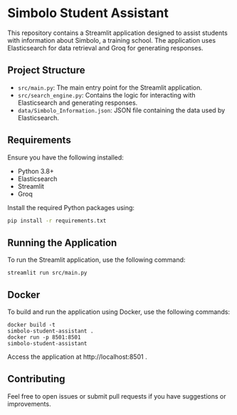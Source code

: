 # Simbolo Student Assistant

This repository contains a Streamlit application designed to assist students with information about Simbolo, a training school. The application uses Elasticsearch for data retrieval and Groq for generating responses.

## Project Structure

- `src/main.py`: The main entry point for the Streamlit application.
- `src/search_engine.py`: Contains the logic for interacting with Elasticsearch and generating responses.
- `data/Simbolo_Information.json`: JSON file containing the data used by Elasticsearch.

## Requirements

Ensure you have the following installed:

- Python 3.8+
- Elasticsearch
- Streamlit
- Groq

Install the required Python packages using:

```bash
pip install -r requirements.txt
```

## Running the Application
To run the Streamlit application, use the following command:

```
streamlit run src/main.py
```

## Docker
To build and run the application using Docker, use the following commands:

```
docker build -t 
simbolo-student-assistant .
docker run -p 8501:8501 
simbolo-student-assistant
```
Access the application at http://localhost:8501 .


## Contributing
Feel free to open issues or submit pull requests if you have suggestions or improvements.